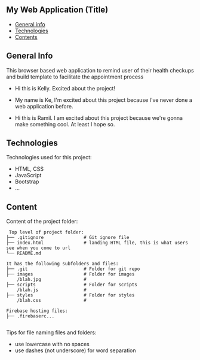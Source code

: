 ## My Web Application (Title)

* [General info](#general-info)
* [Technologies](#technologies)
* [Contents](#content)

## General Info

This browser based web application to remind user of their health checkups and build template to facilitate the appointment process 
* Hi this is Kelly. Excited about the project!

* My name is Ke, I'm excited about this project because I've never done a web application before.

* Hi this is Ramil. I am excited about this project because we're gonna make something cool. At least I hope so.



	
## Technologies
Technologies used for this project:
* HTML, CSS
* JavaScript
* Bootstrap 
* ...
	
## Content
Content of the project folder:

```
 Top level of project folder: 
├── .gitignore               # Git ignore file
├── index.html               # landing HTML file, this is what users see when you come to url
└── README.md

It has the following subfolders and files:
├── .git                     # Folder for git repo
├── images                   # Folder for images
    /blah.jpg                # 
├── scripts                  # Folder for scripts
    /blah.js                 # 
├── styles                   # Folder for styles
    /blah.css                # 

Firebase hosting files: 
├── .firebaserc...


```

Tips for file naming files and folders:
* use lowercase with no spaces
* use dashes (not underscore) for word separation

